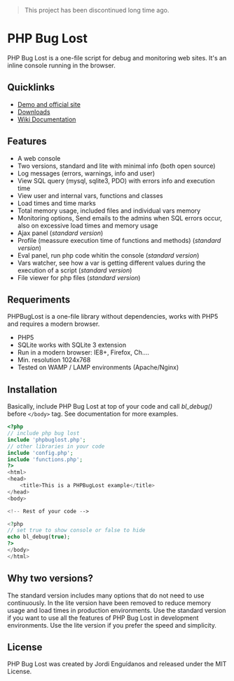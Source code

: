 > This project has been discontinued long time ago.

# PHP Bug Lost

PHP Bug Lost is a one-file script for debug and monitoring web sites. It's an inline console running in the browser.

## Quicklinks

- [Demo and official site](http://phpbuglost.com)
- [Downloads](https://github.com/jordifreek/PHP-Bug-Lost/downloads)
- [Wiki Documentation](https://github.com/jordifreek/PHP-Bug-Lost/wiki)

## Features

- A web console
- Two versions, standard and lite with minimal info (both open source)
- Log messages (errors, warnings, info and user)
- View SQL query (mysql, sqlite3, PDO) with errors info and execution time
- View user and internal vars, functions and classes
- Load times and time marks
- Total memory usage, included files and individual vars memory
- Monitoring options, Send emails to the admins when SQL errors occur, also on excessive load times and memory usage
- Ajax panel (_standard version_)
- Profile (meassure execution time of functions and methods) (_standard version_)
- Eval panel, run php code whitin the console (_standard version_)
- Vars watcher, see how a var is getting different values during the execution of a script (_standard version_)
- File viewer for php files (_standard version_)

## Requeriments

PHPBugLost is a one-file library without dependencies, works with PHP5 and requires a modern browser.

- PHP5
- SQLite works with SQLite 3 extension
- Run in a modern browser: IE8+, Firefox, Ch....
- Min. resolution 1024x768
- Tested on WAMP / LAMP environments (Apache/Nginx)

## Installation

Basically, include PHP Bug Lost at top of your code and call _bl_debug()_ before ```</body>``` tag. See documentation for more examples.

```php
<?php
// include php bug lost
include 'phpbuglost.php';
// other libraries in your code
include 'config.php';
include 'functions.php';
?>
<html>
<head>
    <title>This is a PHPBugLost example</title>
</head>
<body>

<!-- Rest of your code -->

<?php
// set true to show console or false to hide
echo bl_debug(true);
?>
</body>
</html>
```

## Why two versions?

The standard version includes many options that do not need to use continuously. In the lite version have been removed to reduce memory usage and load times in production environments. Use the standard version if you want to use all the features of PHP Bug Lost in development environments. Use the lite version if you prefer the speed and simplicity.

## License

PHP Bug Lost was created by Jordi Enguídanos and released under the MIT License.
